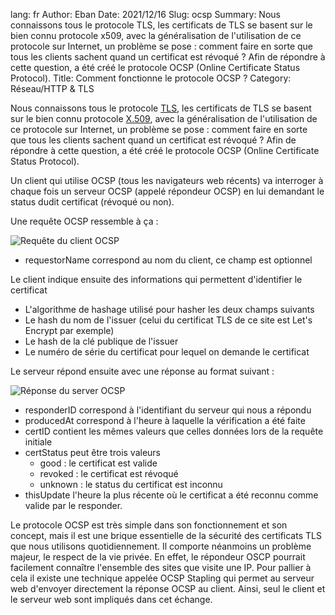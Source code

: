 lang: fr
Author: Eban
Date: 2021/12/16
Slug: ocsp
Summary: Nous connaissons tous le protocole TLS, les certificats de TLS se basent sur le bien connu protocole x509, avec la généralisation de l'utilisation de ce protocole sur Internet, un problème se pose : comment faire en sorte que tous les clients sachent quand un certificat est révoqué ? Afin de répondre à cette question, a été créé le protocole OCSP (Online Certificate Status Protocol).
Title: Comment fonctionne le protocole OCSP ?
Category: Réseau/HTTP & TLS

Nous connaissons tous le protocole [TLS](https://ilearned.eu/tls.html), les certificats de TLS se basent sur le bien connu protocole [X.509](https://fr.wikipedia.org/wiki/X.509), avec la généralisation de l'utilisation de ce protocole sur Internet, un problème se pose : comment faire en sorte que tous les clients sachent quand un certificat est révoqué ? Afin de répondre à cette question, a été créé le protocole OCSP (Online Certificate Status Protocol).

Un client qui utilise OCSP (tous les navigateurs web récents) va interroger à chaque fois un serveur OCSP (appelé répondeur OCSP) en lui demandant le status dudit certificat (révoqué ou non).

Une requête OCSP ressemble à ça :

![Requête du client OCSP](/static/img/ocsp/ocsp_request.webp)

- requestorName correspond au nom du client, ce champ est optionnel

Le client indique ensuite des informations qui permettent d'identifier le certificat

- L'algorithme de hashage utilisé pour hasher les deux champs suivants
- Le hash du nom de l'issuer (celui du certificat TLS de ce site est Let's Encrypt par exemple)
- Le hash de la clé publique de l'issuer
- Le numéro de série du certificat pour lequel on demande le certificat

Le serveur répond ensuite avec une réponse au format suivant :

![Réponse du server OCSP](/static/img/ocsp/ocsp_response.webp)

- responderID correspond à l'identifiant du serveur qui nous a répondu
- producedAt correspond à l'heure à laquelle la vérification a été faite
- certID contient les mêmes valeurs que celles données lors de la requête initiale
- certStatus peut être trois valeurs
    - good : le certificat est valide
    - revoked : le certificat est révoqué
    - unknown : le status du certificat est inconnu
- thisUpdate l'heure la plus récente où le certificat a été reconnu comme valide par le responder.

Le protocole OCSP est très simple dans son fonctionnement et son concept, mais il est une brique essentielle de la sécurité des certificats TLS que nous utilisons quotidiennement. Il comporte néanmoins un problème majeur, le respect de la vie privée. En effet, le répondeur OSCP pourrait facilement connaître l'ensemble des sites que visite une IP. Pour pallier à cela il existe une technique appelée OCSP Stapling qui permet au serveur web d'envoyer directement la réponse OCSP au client. Ainsi, seul le client et le serveur web sont impliqués dans cet échange.
